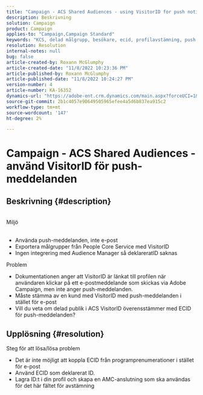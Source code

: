 ```yaml
---
title: "Campaign - ACS Shared Audiences - using VisitorID for push notifications"
description: Beskrivning
solution: Campaign
product: Campaign
applies-to: "Campaign,Campaign Standard"
keywords: "KCS, delad målgrupp, besökare, ecid, profilavstämning, push-meddelanden"
resolution: Resolution
internal-notes: null
bug: false
article-created-by: Roxann McGlumphy
article-created-date: "11/8/2022 10:23:36 PM"
article-published-by: Roxann McGlumphy
article-published-date: "11/8/2022 10:24:27 PM"
version-number: 4
article-number: KA-16352
dynamics-url: "https://adobe-ent.crm.dynamics.com/main.aspx?forceUCI=1&pagetype=entityrecord&etn=knowledgearticle&id=647e0ff9-b35f-ed11-9561-6045bd006704"
source-git-commit: 2b1c4057e90649505965efee4a5d6b837ea915c2
workflow-type: tm+mt
source-wordcount: '147'
ht-degree: 2%

---
```


# Campaign - ACS Shared Audiences - använd VisitorID för push-meddelanden

## Beskrivning {#description}

<br>Miljö<br><br>
- Använda push-meddelanden, inte e-post
- Exportera målgrupper från People Core Service med VisitorID
- Ingen integrering med Audience Manager så deklareratID saknas

Problem
- Dokumentationen anger att VisitorID är länkat till profilen när användaren klickar på ett e-postmeddelande som skickas via Adobe Campaign, men inte anger push-meddelanden.
- Måste stämma av en kund med VisitorID med push-meddelanden i stället för e-post
- Vill du veta om delad publik i ACS VisitorID överensstämmer med ECID för push-meddelanden?







## Upplösning {#resolution}


Steg för att lösa/lösa problem

- Det är inte möjligt att koppla ECID från programprenumerationer i stället för e-post
- Använd ECID som deklarerat ID.
- Lagra ID:t i din profil och skapa en AMC-anslutning som ska användas för det här fältet för avstämning




